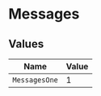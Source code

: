 # Messages


## Values

| Name          | Value         |
| ------------- | ------------- |
| `MessagesOne` | 1             |